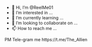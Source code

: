 - 👋 Hi, I’m @ReelMe01
- 👀 I’m interested in ...
- 🌱 I’m currently learning ...
- 💞️ I’m looking to collaborate on ...
- 📫 How to reach me ...

<!---
ReelMe01/ReelMe01 is a ✨ special ✨ repository because its `README.md` (this file) appears on your GitHub profile.
You can click the Preview link to take a look at your changes.
---> PM Tele-gram me https://t.me/The_Allien

